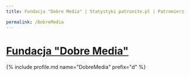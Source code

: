 ```yaml
---
title: Fundacja "Dobre Media" | Statystyki patronite.pl | Patromierz

permalink: /DobreMedia
---
```


# [Fundacja "Dobre Media"](https://patronite.pl/DobreMedia)

{% include profile.md name="DobreMedia" prefix="d" %}
